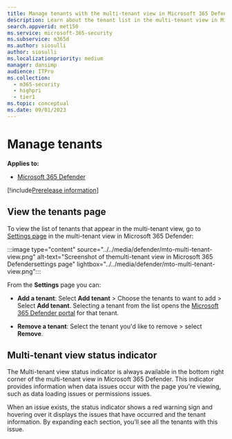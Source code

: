 ```yaml
---
title: Manage tenants with the multi-tenant view in Microsoft 365 Defender
description: Learn about the tenant list in the multi-tenant view in Microsoft 365 Defender
search.appverid: met150
ms.service: microsoft-365-security
ms.subservice: m365d
ms.author: siosulli
author: siosulli
ms.localizationpriority: medium
manager: dansimp
audience: ITPro
ms.collection: 
  - m365-security
  - highpri
  - tier1
ms.topic: conceptual
ms.date: 09/01/2023
---
```


# Manage tenants

**Applies to:**

- [Microsoft 365 Defender](https://go.microsoft.com/fwlink/?linkid=2118804)

[!include[Prerelease information](../../includes/prerelease.md)]

## View the tenants page

To view the list of tenants that appear in the multi-tenant view, go to [Settings page](https://mto.security.microsoft.com/mtosettings) in the multi-tenant view in Microsoft 365 Defender:

   :::image type="content" source="../../media/defender/mto-multi-tenant-view.png" alt-text="Screenshot of themulti-tenant view in Microsoft 365 Defendersettings page" lightbox="../../media/defender/mto-multi-tenant-view.png":::

From the **Settings** page you can:

- **Add a tenant**: Select **Add tenant** > Choose the tenants to want to add > Select **Add tenant**. Selecting a tenant from the list opens the [Microsoft 365 Defender portal](https://security.microsoft.com) for that tenant.

- **Remove a tenant**: Select the tenant you'd like to remove > select **Remove**.

## Multi-tenant view status indicator

The Multi-tenant view status indicator is always available in the bottom right corner of the multi-tenant view in Microsoft 365 Defender. This indicator provides information when data issues occur with the page you're viewing, such as data loading issues or permissions issues.

When an issue exists, the status indicator shows a red warning sign and hovering over it displays the issues that have occurred and the tenant information. By expanding each section, you’ll see all the tenants with this issue.
